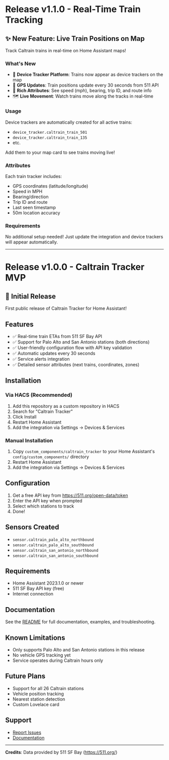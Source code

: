 # Release v1.1.0 - Real-Time Train Tracking

## ✨ New Feature: Live Train Positions on Map

Track Caltrain trains in real-time on Home Assistant maps!

### What's New

- 🚆 **Device Tracker Platform**: Trains now appear as device trackers on the map
- 📍 **GPS Updates**: Train positions update every 30 seconds from 511 API
- 🧭 **Rich Attributes**: See speed (mph), bearing, trip ID, and route info
- 🗺️ **Live Movement**: Watch trains move along the tracks in real-time

### Usage

Device trackers are automatically created for all active trains:
- `device_tracker.caltrain_train_501`
- `device_tracker.caltrain_train_135`
- etc.

Add them to your map card to see trains moving live!

### Attributes

Each train tracker includes:
- GPS coordinates (latitude/longitude)
- Speed in MPH
- Bearing/direction
- Trip ID and route
- Last seen timestamp
- 50m location accuracy

### Requirements

No additional setup needed! Just update the integration and device trackers will appear automatically.

---

# Release v1.0.0 - Caltrain Tracker MVP

## 🎉 Initial Release

First public release of Caltrain Tracker for Home Assistant!

## Features

- ✅ Real-time train ETAs from 511 SF Bay API
- ✅ Support for Palo Alto and San Antonio stations (both directions)
- ✅ User-friendly configuration flow with API key validation
- ✅ Automatic updates every 30 seconds
- ✅ Service alerts integration
- ✅ Detailed sensor attributes (next trains, coordinates, zones)

## Installation

### Via HACS (Recommended)

1. Add this repository as a custom repository in HACS
2. Search for "Caltrain Tracker"
3. Click Install
4. Restart Home Assistant
5. Add the integration via Settings → Devices & Services

### Manual Installation

1. Copy `custom_components/caltrain_tracker` to your Home Assistant's `config/custom_components/` directory
2. Restart Home Assistant
3. Add the integration via Settings → Devices & Services

## Configuration

1. Get a free API key from https://511.org/open-data/token
2. Enter the API key when prompted
3. Select which stations to track
4. Done!

## Sensors Created

- `sensor.caltrain_palo_alto_northbound`
- `sensor.caltrain_palo_alto_southbound`
- `sensor.caltrain_san_antonio_northbound`
- `sensor.caltrain_san_antonio_southbound`

## Requirements

- Home Assistant 2023.1.0 or newer
- 511 SF Bay API key (free)
- Internet connection

## Documentation

See the [README](README.md) for full documentation, examples, and troubleshooting.

## Known Limitations

- Only supports Palo Alto and San Antonio stations in this release
- No vehicle GPS tracking yet
- Service operates during Caltrain hours only

## Future Plans

- Support for all 26 Caltrain stations
- Vehicle position tracking
- Nearest station detection
- Custom Lovelace card

## Support

- [Report Issues](https://github.com/AlexanderRosenberg/HA_Caltrain_tracker/issues)
- [Documentation](https://github.com/AlexanderRosenberg/HA_Caltrain_tracker)

---

**Credits**: Data provided by 511 SF Bay (https://511.org/)
